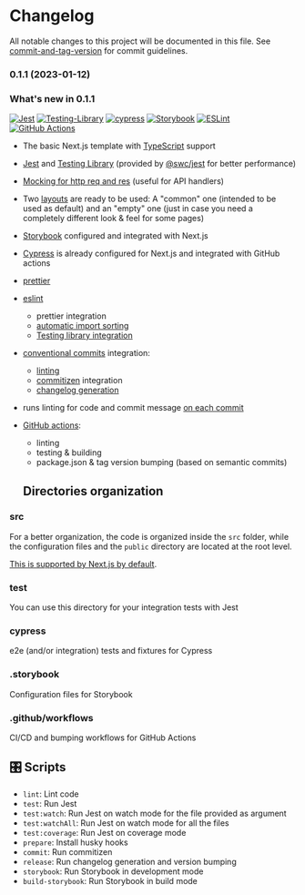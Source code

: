 # Changelog

All notable changes to this project will be documented in this file. See [commit-and-tag-version](https://github.com/absolute-version/commit-and-tag-version) for commit guidelines.

### 0.1.1 (2023-01-12)

### What's new in 0.1.1

[![Jest](https://img.shields.io/badge/-jest-%23C21325?style=for-the-badge&logo=jest&logoColor=white)](https://jestjs.io/)
[![Testing-Library](https://img.shields.io/badge/-TestingLibrary-%23E33332?style=for-the-badge&logo=testing-library&logoColor=white)](https://testing-library.com/)
[![cypress](https://img.shields.io/badge/-cypress-%23E5E5E5?style=for-the-badge&logo=cypress&logoColor=058a5e)](https://www.cypress.io/)
[![Storybook](https://img.shields.io/badge/-Storybook-FF4785?style=for-the-badge&logo=storybook&logoColor=white)](https://storybook.js.org/)
[![ESLint](https://img.shields.io/badge/ESLint-4B3263?style=for-the-badge&logo=eslint&logoColor=white)](https://eslint.org/)
[![GitHub Actions](https://img.shields.io/badge/github%20actions-%232671E5.svg?style=for-the-badge&logo=githubactions&logoColor=white)](https://github.com/features/actions)

- The basic Next.js template with [TypeScript](https://www.typescriptlang.org/) support
- [Jest](https://jestjs.io/) and [Testing Library](https://testing-library.com/docs/react-testing-library/intro/) (provided by [@swc/jest](https://swc.rs/docs/usage/jest) for better performance)
- [Mocking for http req and res](https://github.com/howardabrams/node-mocks-http) (useful for API handlers)
- Two [layouts](https://nextjs.org/docs/basic-features/layouts) are ready to be used: A "common" one (intended to be used as default) and an "empty" one (just in case you need a completely different look & feel for some pages)
- [Storybook](https://storybook.js.org/) configured and integrated with Next.js
- [Cypress](https://www.cypress.io/) is already configured for Next.js and integrated with GitHub actions
- [prettier](https://prettier.io/)
- [eslint](https://eslint.org/)
  - prettier integration
  - [automatic import sorting](https://github.com/lydell/eslint-plugin-simple-import-sort)
  - [Testing library integration](https://github.com/testing-library/eslint-plugin-testing-library)
- [conventional commits](https://www.conventionalcommits.org/) integration:
  - [linting](https://github.com/conventional-changelog/commitlint)
  - [commitizen](https://github.com/commitizen/cz-cli) integration
  - [changelog generation](https://github.com/absolute-version/commit-and-tag-version)
- runs linting for code and commit message [on each commit](https://github.com/typicode/husky)
- [GitHub actions](https://github.com/features/actions):

  - linting
  - testing & building
  - package.json & tag version bumping (based on semantic commits)

  ## Directories organization

### src

For a better organization, the code is organized inside the `src` folder, while the configuration files and the `public` directory are located at the root level.

[This is supported by Next.js by default](https://nextjs.org/docs/advanced-features/src-directory).

### **test**

You can use this directory for your integration tests with Jest

### cypress

e2e (and/or integration) tests and fixtures for Cypress

### .storybook

Configuration files for Storybook

### .github/workflows

CI/CD and bumping workflows for GitHub Actions

## 🎛️ Scripts

- `lint`: Lint code
- `test`: Run Jest
- `test:watch`: Run Jest on watch mode for the file provided as argument
- `test:watchAll`: Run Jest on watch mode for all the files
- `test:coverage`: Run Jest on coverage mode
- `prepare`: Install husky hooks
- `commit`: Run commitizen
- `release`: Run changelog generation and version bumping
- `storybook`: Run Storybook in development mode
- `build-storybook`: Run Storybook in build mode

